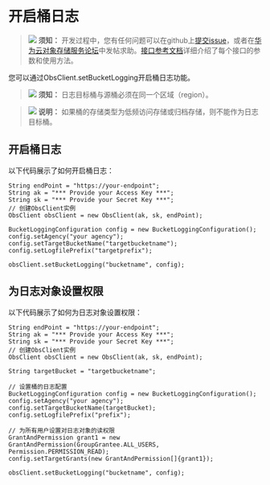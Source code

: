 # 开启桶日志<a name="obs_21_1502"></a>

>![](public_sys-resources/icon-notice.gif) **须知：** 
>开发过程中，您有任何问题可以在github上[提交issue](https://github.com/huaweicloud/huaweicloud-sdk-java-obs/issues)，或者在[华为云对象存储服务论坛](https://bbs.huaweicloud.com/forum/forum-620-1.html)中发帖求助。[接口参考文档](https://obssdk.obs.cn-north-1.myhuaweicloud.com/apidoc/cn/java/index.html)详细介绍了每个接口的参数和使用方法。

您可以通过ObsClient.setBucketLogging开启桶日志功能。

>![](public_sys-resources/icon-notice.gif) **须知：** 
>日志目标桶与源桶必须在同一个区域（region）。

>![](public_sys-resources/icon-note.gif) **说明：** 
>如果桶的存储类型为低频访问存储或归档存储，则不能作为日志目标桶。

## 开启桶日志<a name="section18198144552611"></a>

以下代码展示了如何开启桶日志：

```
String endPoint = "https://your-endpoint";
String ak = "*** Provide your Access Key ***";
String sk = "*** Provide your Secret Key ***";
// 创建ObsClient实例
ObsClient obsClient = new ObsClient(ak, sk, endPoint);

BucketLoggingConfiguration config = new BucketLoggingConfiguration();
config.setAgency("your agency");
config.setTargetBucketName("targetbucketname");
config.setLogfilePrefix("targetprefix");

obsClient.setBucketLogging("bucketname", config);
```

## 为日志对象设置权限<a name="section1469010351128"></a>

以下代码展示了如何为日志对象设置权限：

```
String endPoint = "https://your-endpoint";
String ak = "*** Provide your Access Key ***";
String sk = "*** Provide your Secret Key ***";
// 创建ObsClient实例
ObsClient obsClient = new ObsClient(ak, sk, endPoint);

String targetBucket = "targetbucketname"; 

// 设置桶的日志配置
BucketLoggingConfiguration config = new BucketLoggingConfiguration();
config.setAgency("your agency");
config.setTargetBucketName(targetBucket);
config.setLogfilePrefix("prefix");

// 为所有用户设置对日志对象的读权限
GrantAndPermission grant1 = new GrantAndPermission(GroupGrantee.ALL_USERS, Permission.PERMISSION_READ);
config.setTargetGrants(new GrantAndPermission[]{grant1});

obsClient.setBucketLogging("bucketname", config);
```

